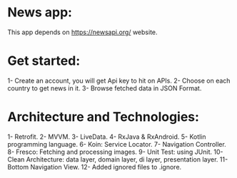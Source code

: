 # News app:
This app depends on https://newsapi.org/ website.
# Get started:
1- Create an account, you will get Api key to hit on APIs.
2- Choose on each country to get news in it.
3- Browse fetched data in JSON Format.

# Architecture and Technologies: 
1- Retrofit.
2- MVVM.
3- LiveData.
4- RxJava & RxAndroid.
5- Kotlin programming language.
6- Koin: Service Locator.
7- Navigation Controller.
8- Fresco: Fetching and processing images.
9- Unit Test: using JUnit.
10- Clean Architecture: data layer, domain layer, di layer, presentation layer.
11- Bottom Navigation View.
12- Added ignored files to .ignore.
